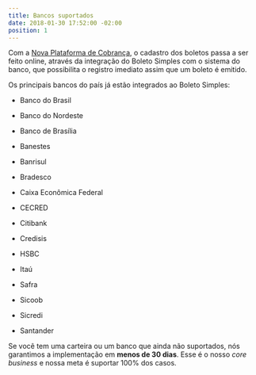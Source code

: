 ```yaml
---
title: Bancos suportados
date: 2018-01-30 17:52:00 -02:00
position: 1
---
```


Com a [Nova Plataforma de Cobrança](http://boletosimples-features.siteleaf.net/suporte-a-nova-plataforma-de-cobranca/), o cadastro dos boletos passa a ser feito online, através da integração do Boleto Simples com o sistema do banco, que possibilita o registro imediato assim que um boleto é emitido.

Os principais bancos do país já estão integrados ao Boleto Simples:

* Banco do Brasil

* Banco do Nordeste

* Banco de Brasília

* Banestes

* Banrisul

* Bradesco

* Caixa Econômica Federal

* CECRED

* Citibank

* Credisis

* HSBC

* Itaú

* Safra

* Sicoob

* Sicredi

* Santander

Se você tem uma carteira ou um banco que ainda não suportados, nós garantimos a implementação em **menos de 30 dias**. Esse é o nosso *core business* e nossa meta é suportar 100% dos casos.